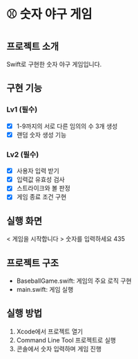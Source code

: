 # ⚾️ 숫자 야구 게임

## 프로젝트 소개
Swift로 구현한 숫자 야구 게임입니다.

## 구현 기능
### Lv1 (필수)
- [x] 1-9까지의 서로 다른 임의의 수 3개 생성
- [x] 랜덤 숫자 생성 기능

### Lv2 (필수)
- [x] 사용자 입력 받기
- [x] 입력값 유효성 검사
- [x] 스트라이크와 볼 판정
- [x] 게임 종료 조건 구현

## 실행 화면
< 게임을 시작합니다 >
숫자를 입력하세요
435



## 프로젝트 구조
- BaseballGame.swift: 게임의 주요 로직 구현
- main.swift: 게임 실행

## 실행 방법
1. Xcode에서 프로젝트 열기
2. Command Line Tool 프로젝트로 실행
3. 콘솔에서 숫자 입력하며 게임 진행
